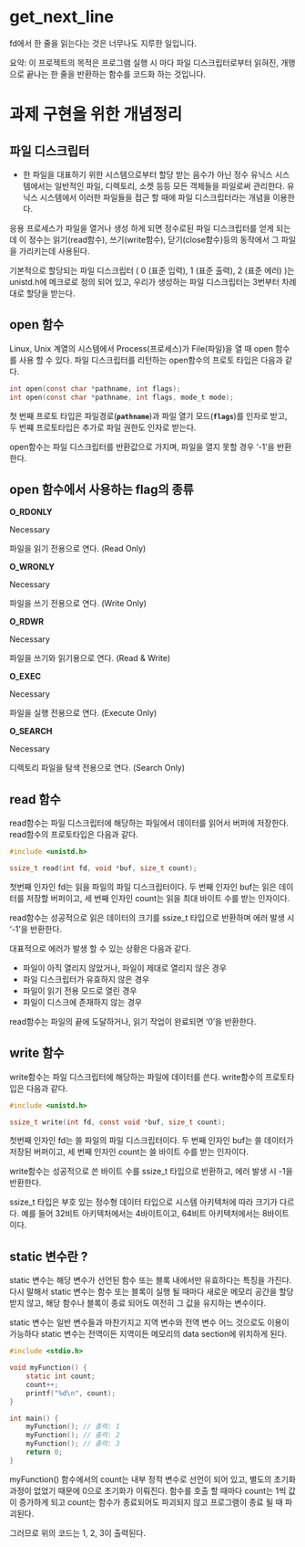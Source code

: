 # get_next_line
fd에서 한 줄을 읽는다는 것은 너무나도 지루한 일입니다.

요약: 이 프로젝트의 목적은 프로그램 실행 시 마다 파일 디스크립터로부터 읽혀진, 개행으로 끝나는 한 줄을 반환하는 함수를 코드화 하는 것입니다.


# 과제 구현을 위한 개념정리

## 파일 디스크립터
- 한 파일을 대표하기 위한 시스템으로부터 할당 받는 음수가 아닌 정수
유닉스 시스템에서는 일반적인 파일, 디렉토리, 소켓 등등 모든 객체들을 파일로써 관리한다. 유닉스 시스템에서 이러한 파일들을 접근 할 때에 파일 디스크립터라는 개념을 이용한다.

응용 프로세스가 파일을 열거나 생성 하게 되면 정수로된 파일 디스크립터를 얻게 되는데 이 정수는 읽기(read함수), 쓰기(write함수), 닫기(close함수)등의 동작에서 그 파일을 가리키는데 사용된다.

기본적으로 할당되는 파일 디스크립터 ( 0 (표준 입력), 1 (표준 출력), 2 (표준 에러) )는 unistd.h에 메크로로 정의 되어 있고, 우리가 생성하는 파일 디스크립터는 3번부터 차례대로 할당을 받는다.



## open 함수

Linux, Unix 계열의 시스템에서 Process(프로세스)가 File(파일)을 열 때 open 함수를 사용 할 수 있다. 파일 디스크립터를 리턴하는 open함수의 프로토 타입은 다음과 같다.

```c
int open(const char *pathname, int flags);
int open(const char *pathname, int flags, mode_t mode);
```

첫 번째 프로토 타입은 파일경로(**`pathname`**)과 파일 열기 모드(**`flags`**)를 인자로 받고, 두 번쨰 프로토타입은 추가로 파일 권한도 인자로 받는다.

open함수는 파일 디스크립터를 반환값으로 가지며, 파일을 열지 못할 경우 ‘-1’을 반환한다.



## open 함수에서 사용하는 flag의 종류

**O_RDONLY**

Necessary

파일을 읽기 전용으로 연다. (Read Only)

**O_WRONLY**

Necessary

파일을 쓰기 전용으로 연다. (Write Only)

**O_RDWR**

Necessary

파일을 쓰기와 읽기용으로 연다. (Read & Write)

**O_EXEC**

Necessary

파일을 실행 전용으로 연다. (Execute Only)

**O_SEARCH**

Necessary

디렉토리 파일을 탐색 전용으로 연다. (Search Only)



## read 함수

read함수는 파일 디스크립터에 해당하는 파일에서 데이터를 읽어서 버퍼에 저장한다. read함수의 프로토타입은 다음과 같다.

```c
#include <unistd.h>

ssize_t read(int fd, void *buf, size_t count);
```

첫번째 인자인 fd는 읽을 파일의 파일 디스크립터이다. 두 번째 인자인 buf는 읽은 데이터를 저장할 버퍼이고, 세 번째 인자인 count는 읽을 최대 바이트 수를 받는 인자이다.

read함수는 성공적으로 읽은 데이터의 크기를 ssize_t 타입으로 반환하며 에러 발생 시 ‘-1’을 반환한다.

대표적으로 에러가 발생 할 수 있는 상황은 다음과 같다.

- 파일이 아직 열리지 않았거나, 파일이 제대로 열리지 않은 경우
- 파일 디스크립터가 유효하지 않은 경우
- 파일이 읽기 전용 모드로 열린 경우
- 파일이 디스크에 존재하지 않는 경우

read함수는 파일의 끝에 도달하거나, 읽기 작업이 완료되면 ‘0’을 반환한다.



## write 함수

write함수는 파일 디스크립터에 해당하는 파일에 데이터를 쓴다. write함수의 프로토타입은 다음과 같다.

```c
#include <unistd.h>

ssize_t write(int fd, const void *buf, size_t count);
```

첫번째 인자인 fd는 쓸 파일의 파일 디스크립터이다. 두 번째 인자인 buf는 쓸 데이터가 저장된 버퍼이고,  세 번째 인자인 count는 쓸 바이트 수를 받는 인자이다.

write함수는 성공적으로 쓴 바이트 수를 ssize_t 타입으로 반환하고, 에러 발생 시 -1을 반환한다.

ssize_t 타입은 부호 있는 정수형 데이터 타입으로 시스템 아키텍처에 따라 크기가 다르다. 예를 들어 32비트 아키텍처에서는 4바이트이고, 64비트 아키텍처에서는 8바이트이다.



## static 변수란 ?
static 변수는 해당 변수가 선언된 함수 또는 블록 내에서만 유효하다는 특징을 가진다. 다시 말해서 static 변수는 함수 또는 블록이 실행 될 때마다 새로운 메모리 공간을 할당 받지 않고, 해당 함수나 블록이 종료 되어도 여전히 그 값을 유지하는 변수이다.

static 변수는 일반 변수들과 마찬가지고 지역 변수와 전역 변수 어느 것으로도 이용이 가능하다 static 변수는 전역이든 지역이든 메모리의 data section에 위치하게 된다.

```c
#include <stdio.h>

void myFunction() {
    static int count;
    count++;
    printf("%d\n", count);
}

int main() {
    myFunction(); // 출력: 1
    myFunction(); // 출력: 2
    myFunction(); // 출력: 3
    return 0;
}
```
myFunction() 함수에서의 count는 내부 정적 변수로 선언이 되어 있고, 별도의 초기화 과정이 없었기 때문에 0으로 초기화가 이뤄진다. 함수를 호출 할 때마다 count는 1씩 값이 증가하게 되고 count는 함수가 종료되어도 파괴되지 않고 프로그램이 종료 될 때 파괴된다.

그러므로 위의 코드는 1, 2, 3이 출력된다.
